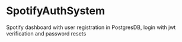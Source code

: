# SpotifyAuthSystem
Spotify dashboard with user registration in PostgresDB, login with jwt verification and password resets
